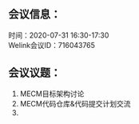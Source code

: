 会议信息：
------------

时间：2020-07-31 16:30-17:30  
Welink会议ID：716043765 


会议议题：
------------

1. MECM目标架构讨论  
2. MECM代码仓库&代码提交计划交流
3.
